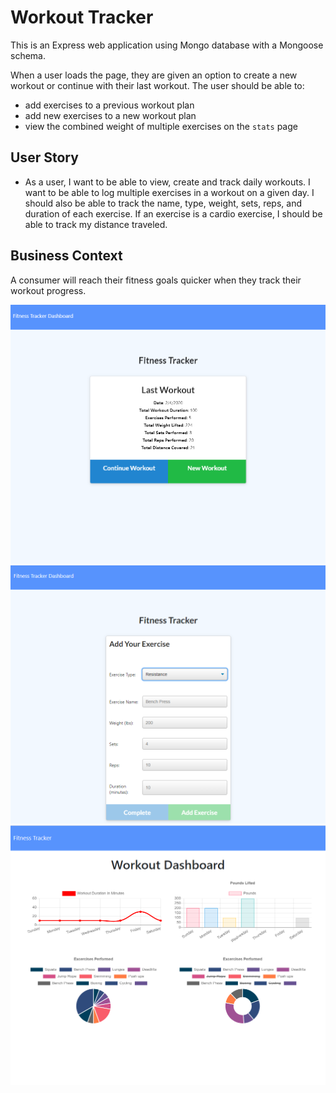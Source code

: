 # Workout Tracker

This is an Express web application using Mongo database with a Mongoose schema.

When a user loads the page, they are given an option to create a new workout or continue with their last workout. The user should be able to:

- add exercises to a previous workout plan
- add new exercises to a new workout plan
- view the combined weight of multiple exercises on the `stats` page

## User Story

- As a user, I want to be able to view, create and track daily workouts. I want to be able to log multiple exercises in a workout on a given day. I should also be able to track the name, type, weight, sets, reps, and duration of each exercise. If an exercise is a cardio exercise, I should be able to track my distance traveled.

## Business Context

A consumer will reach their fitness goals quicker when they track their workout progress.

![create a new workout](public/ss1.png)
![add an exercise](public/ss2.png)
![workout dashboard](public/ss3.png)
